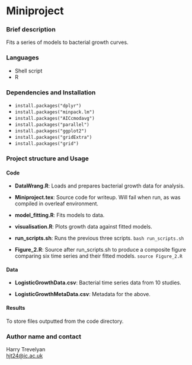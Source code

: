 # Miniproject

### Brief description
Fits a series of models to bacterial growth curves.

### Languages
- Shell script
- R

### Dependencies and Installation
- `install.packages("dplyr")`
- `install.packages("minpack.lm")`
- `install.packages("AICcmodavg")`
- `install.packages("parallel")`
- `install.packages("ggplot2")`
- `install.packages("gridExtra")`
- `install.packages("grid")`

### Project structure and Usage
#### Code
- **DataWrang.R**: Loads and prepares bacterial growth data for analysis.

- **Miniproject.tex**: Source code for writeup. Will fail when run, as was compiled in overleaf environment. 

- **model_fitting.R**: Fits models to data.

- **visualisation.R**: Plots growth data against fitted models.

- **run_scripts.sh**: Runs the previous three scripts.
`bash run_scripts.sh`

- **Figure_2.R**: Source after run_scripts.sh to produce a composite figure comparing six time series and their fitted models.
`source Figure_2.R`

#### Data
- **LogisticGrowthData.csv**: Bacterial time series data from 10 studies.

- **LogisticGrowthMetaData.csv**: Metadata for the above.

#### Results
To store files outputted from the code directory.

### Author name and contact
Harry Trevelyan  
hjt24@ic.ac.uk

